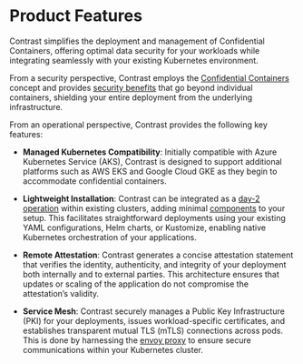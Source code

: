 # Product Features

Contrast simplifies the deployment and management of Confidential Containers, offering optimal data security for your workloads while integrating seamlessly with your existing Kubernetes environment.

From a security perspective, Contrast employs the [Confidential Containers](confidential-containers.md) concept and provides [security benefits](security-benefits.md) that go beyond individual containers, shielding your entire deployment from the underlying infrastructure.

From an operational perspective, Contrast provides the following key features:

* **Managed Kubernetes Compatibility**: Initially compatible with Azure Kubernetes Service (AKS), Contrast is designed to support additional platforms such as AWS EKS and Google Cloud GKE as they begin to accommodate confidential containers.

* **Lightweight Installation**: Contrast can be integrated as a [day-2 operation](../deployment.md) within existing clusters, adding minimal [components](../architecture/overview.md) to your setup. This facilitates straightforward deployments using your existing YAML configurations, Helm charts, or Kustomize, enabling native Kubernetes orchestration of your applications.

* **Remote Attestation**: Contrast generates a concise attestation statement that verifies the identity, authenticity, and integrity of your deployment both internally and to external parties. This architecture ensures that updates or scaling of the application do not compromise the attestation’s validity.

* **Service Mesh**: Contrast securely manages a Public Key Infrastructure (PKI) for your deployments, issues workload-specific certificates, and establishes transparent mutual TLS (mTLS) connections across pods. This is done by harnessing the [envoy proxy](https://www.envoyproxy.io/) to ensure secure communications within your Kubernetes cluster.
